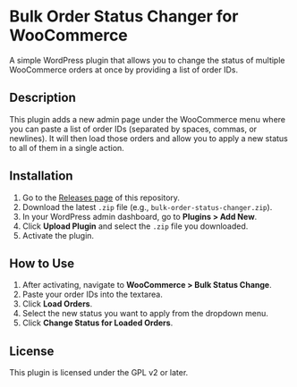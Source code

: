 # Bulk Order Status Changer for WooCommerce

A simple WordPress plugin that allows you to change the status of multiple WooCommerce orders at once by providing a list of order IDs.

## Description

This plugin adds a new admin page under the WooCommerce menu where you can paste a list of order IDs (separated by spaces, commas, or newlines). It will then load those orders and allow you to apply a new status to all of them in a single action.

## Installation

1.  Go to the [Releases page](https://github.com/YOUR-USERNAME/bulk-order-status-changer/releases) of this repository.
2.  Download the latest `.zip` file (e.g., `bulk-order-status-changer.zip`).
3.  In your WordPress admin dashboard, go to **Plugins > Add New**.
4.  Click **Upload Plugin** and select the `.zip` file you downloaded.
5.  Activate the plugin.

## How to Use

1.  After activating, navigate to **WooCommerce > Bulk Status Change**.
2.  Paste your order IDs into the textarea.
3.  Click **Load Orders**.
4.  Select the new status you want to apply from the dropdown menu.
5.  Click **Change Status for Loaded Orders**.

## License

This plugin is licensed under the GPL v2 or later.
